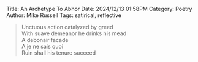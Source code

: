 Title: An Archetype To Abhor
Date: 2024/12/13 01:58PM
Category: Poetry
Author: Mike Russell
Tags: satirical, reflective

> Unctuous action catalyzed by greed<br>
> With suave demeanor he drinks his mead<br>
> A debonair facade<br>
> A je ne sais quoi<br>
> Ruin shall his tenure succeed